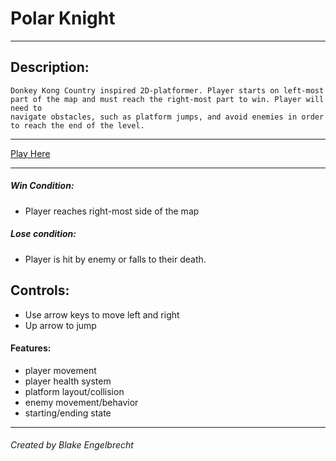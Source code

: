 # **Polar Knight**
---

## Description:
    Donkey Kong Country inspired 2D-platformer. Player starts on left-most
    part of the map and must reach the right-most part to win. Player will need to 
    navigate obstacles, such as platform jumps, and avoid enemies in order
    to reach the end of the level.
---

[Play Here]()

---


##### Win Condition:
- Player reaches right-most side of the map
##### Lose condition:
- Player is hit by enemy or falls to their death.

## Controls:
- Use arrow keys to move left and right
- Up arrow to jump

#### Features:
- player movement
- player health system
- platform layout/collision
- enemy movement/behavior
- starting/ending state

___

###### Created by Blake Engelbrecht





           
